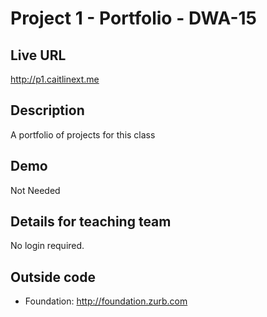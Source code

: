 # Project 1 - Portfolio - DWA-15

## Live URL
<http://p1.caitlinext.me>

## Description
A portfolio of projects for this class

## Demo
Not Needed

## Details for teaching team
No login required.

## Outside code
* Foundation: http://foundation.zurb.com
